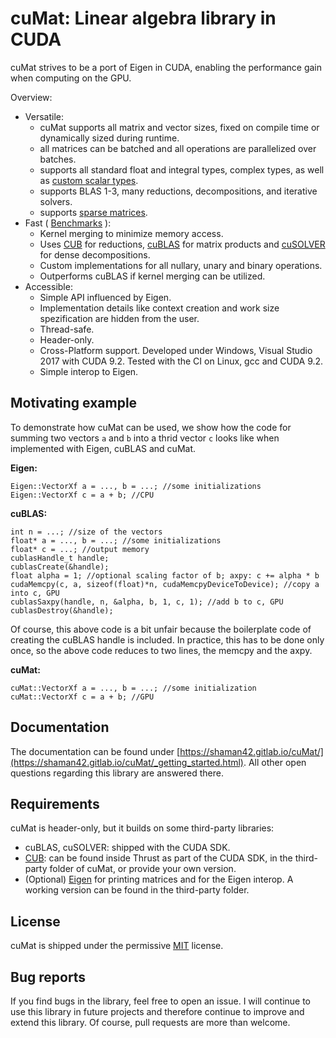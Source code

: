 # cuMat: Linear algebra library in CUDA

cuMat strives to be a port of Eigen in CUDA, enabling the performance gain when computing on the GPU.

Overview:
 - Versatile:
   - cuMat supports all matrix and vector sizes, fixed on compile time or dynamically sized during runtime.
   - all matrices can be batched and all operations are parallelized over batches.
   - supports all standard float and integral types, complex types, as well as [custom scalar types](https://shaman42.gitlab.io/cuMat/_advanced__custom_scalar_types.html).
   - supports BLAS 1-3, many reductions, decompositions, and iterative solvers.
   - supports [sparse matrices](https://shaman42.gitlab.io/cuMat/_tutorial_sparse.html).
 - Fast ( [Benchmarks](https://shaman42.gitlab.io/cuMat/_benchmarks.html) ):
   - Kernel merging to minimize memory access.
   - Uses [CUB](https://nvlabs.github.io/cub/) for reductions, [cuBLAS](https://docs.nvidia.com/cuda/cublas/index.html) for matrix products and [cuSOLVER](https://docs.nvidia.com/cuda/cusolver/index.html) for dense decompositions.
   - Custom implementations for all nullary, unary and binary operations.
   - Outperforms cuBLAS if kernel merging can be utilized.
 - Accessible:
   - Simple API influenced by Eigen.
   - Implementation details like context creation and work size spezification are hidden from the user.
   - Thread-safe.
   - Header-only.
   - Cross-Platform support. Developed under Windows, Visual Studio 2017 with CUDA 9.2. Tested with the CI on Linux, gcc and CUDA 9.2.
   - Simple interop to Eigen.

## Motivating example
To demonstrate how cuMat can be used, we show how the code for summing two vectors `a` and `b` into a thrid vector `c` looks like when implemented with Eigen, cuBLAS and cuMat.

**Eigen:**

    Eigen::VectorXf a = ..., b = ...; //some initializations
    Eigen::VectorXf c = a + b; //CPU

**cuBLAS:**

    int n = ...; //size of the vectors
    float* a = ..., b = ...; //some initializations
    float* c = ...; //output memory
    cublasHandle_t handle;
    cublasCreate(&handle);
    float alpha = 1; //optional scaling factor of b; axpy: c += alpha * b
    cudaMemcpy(c, a, sizeof(float)*n, cudaMemcpyDeviceToDevice); //copy a into c, GPU
    cublasSaxpy(handle, n, &alpha, b, 1, c, 1); //add b to c, GPU
    cublasDestroy(&handle);

Of course, this above code is a bit unfair because the boilerplate code of creating the cuBLAS handle is included.
In practice, this has to be done only once, so the above code reduces to two lines, the memcpy and the axpy.

**cuMat:**

    cuMat::VectorXf a = ..., b = ...; //some initialization
    cuMat::VectorXf c = a + b; //GPU

## Documentation
The documentation can be found under [https://shaman42.gitlab.io/cuMat/](https://shaman42.gitlab.io/cuMat/_getting_started.html).
All other open questions regarding this library are answered there.

## Requirements
cuMat is header-only, but it builds on some third-party libraries:
 - cuBLAS, cuSOLVER: shipped with the CUDA SDK.
 - [CUB](https://nvlabs.github.io/cub/): can be found inside Thrust as part of the CUDA SDK, in the third-party folder of cuMat, or provide your own version.
 - (Optional) [Eigen](http://eigen.tuxfamily.org) for printing matrices and for the Eigen interop. A working version can be found in the third-party folder.

## License
cuMat is shipped under the permissive [MIT](https://choosealicense.com/licenses/mit/) license.

## Bug reports
If you find bugs in the library, feel free to open an issue. I will continue to use this library in future projects and therefore continue to improve and extend this library. Of course, pull requests are more than welcome.